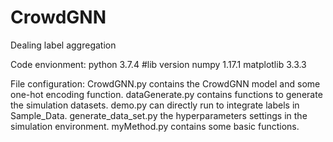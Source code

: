 # CrowdGNN
Dealing label aggregation

Code envionment:
python 3.7.4
#lib version
numpy 1.17.1
matplotlib 3.3.3

File configuration:
CrowdGNN.py contains the CrowdGNN model and some one-hot encoding function.
dataGenerate.py contains functions to generate the simulation datasets.
demo.py can directly run to integrate labels in Sample_Data.
generate_data_set.py the hyperparameters settings in the simulation environment.
myMethod.py contains some basic functions.
